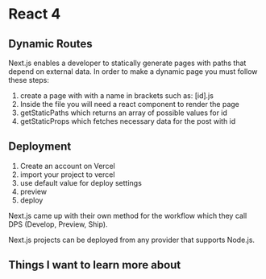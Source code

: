 # React 4

## Dynamic Routes

Next.js enables a developer to statically generate pages with paths that depend on external data. In order to make a dynamic page you must follow these steps:

1. create a page with with a name in brackets such as: [id].js
2. Inside the file you will need a react component to render the page
3. getStaticPaths which returns an array of possible values for id
4. getStaticProps which fetches necessary data for the post with id

## Deployment

1. Create an account on Vercel
2. import your project to vercel
3. use default value for deploy settings
4. preview
5. deploy

Next.js came up with their own method for the workflow which they call DPS (Develop, Preview, Ship).

Next.js projects can be deployed from any provider that supports Node.js.

## Things I want to learn more about